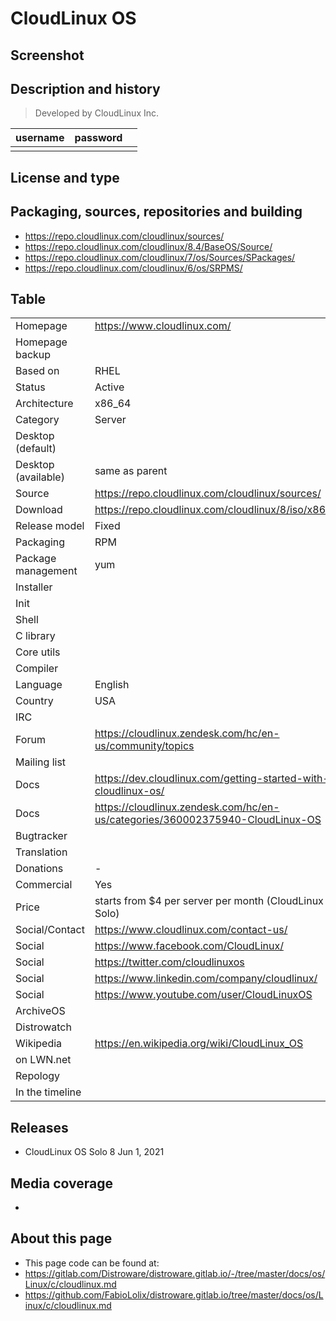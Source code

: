 # CloudLinux OS

## Screenshot


## Description and history

>

> Developed by CloudLinux Inc.

| username | password |  |
|----------|----------|--|
|  |  |  |


## License and type

>


## Packaging, sources, repositories and building

>

* https://repo.cloudlinux.com/cloudlinux/sources/
* https://repo.cloudlinux.com/cloudlinux/8.4/BaseOS/Source/
* https://repo.cloudlinux.com/cloudlinux/7/os/Sources/SPackages/
* https://repo.cloudlinux.com/cloudlinux/6/os/SRPMS/


## Table

|                       |  |
|-----------------------|--|
| Homepage              | <https://www.cloudlinux.com/> |
| Homepage backup       |  |
| Based on              | RHEL |
| Status                | Active |
| Architecture          | x86_64 |
| Category              | Server |
| Desktop (default)     |  |
| Desktop (available)   | same as parent |
| Source                | <https://repo.cloudlinux.com/cloudlinux/sources/> |
| Download              | <https://repo.cloudlinux.com/cloudlinux/8/iso/x86_64/> |
| Release model         | Fixed |
| Packaging             | RPM |
| Package management    | yum |
| Installer             |  |
| Init                  |  |
| Shell                 |  |
| C library             |  |
| Core utils            |  |
| Compiler              |  |
| Language              | English |
| Country               | USA |
| IRC                   |  |
| Forum                 | <https://cloudlinux.zendesk.com/hc/en-us/community/topics> |
| Mailing list          |  |
| Docs                  | <https://dev.cloudlinux.com/getting-started-with-cloudlinux-os/> |
| Docs                  | <https://cloudlinux.zendesk.com/hc/en-us/categories/360002375940-CloudLinux-OS> |
| Bugtracker            |  |
| Translation           |  |
| Donations             | - |
| Commercial            | Yes |
| Price                 | starts from $4 per server per month (CloudLinux OS Solo) |
| Social/Contact        | <https://www.cloudlinux.com/contact-us/> |
| Social                | <https://www.facebook.com/CloudLinux/> |
| Social                | <https://twitter.com/cloudlinuxos> |
| Social                | <https://www.linkedin.com/company/cloudlinux/> |
| Social                | <https://www.youtube.com/user/CloudLinuxOS> |
| ArchiveOS             |  |
| Distrowatch           |  |
| Wikipedia             | <https://en.wikipedia.org/wiki/CloudLinux_OS> |
| on LWN.net            |  |
| Repology              |  |
| In the timeline       |  |


## Releases

* CloudLinux OS Solo 8 	Jun 1, 2021


## Media coverage

* 


## About this page


* This page code can be found at:
* <https://gitlab.com/Distroware/distroware.gitlab.io/-/tree/master/docs/os/Linux/c/cloudlinux.md>
* <https://github.com/FabioLolix/distroware.gitlab.io/tree/master/docs/os/Linux/c/cloudlinux.md>

